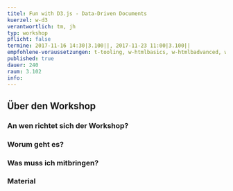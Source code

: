 ```yaml
---
titel: Fun with D3.js - Data-Driven Documents
kuerzel: w-d3
verantwortlich: tm, jh
typ: workshop
pflicht: false
termine: 2017-11-16 14:30|3.100||, 2017-11-23 11:00|3.100||
empfohlene-voraussetzungen: t-tooling, w-htmlbasics, w-htmlbadvanced, w-jsbasics, w-jsadvanced
published: true
dauer: 240
raum: 3.102
info: 
--- 
```


## Über den Workshop

### An wen richtet sich der Workshop?

### Worum geht es?

### Was muss ich mitbringen?

### Material



